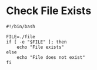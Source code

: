 # Check File Exists

```
#!/bin/bash

FILE=./file
if [ -e "$FILE" ]; then
    echo "File exists"
else 
    echo "File does not exist"
fi 

```

